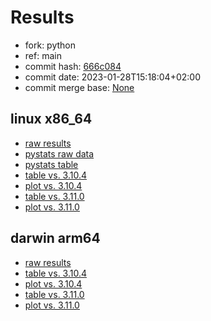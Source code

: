 # Results

- fork: python
- ref: main
- commit hash: [666c084](https://github.com/python/cpython/commit/666c084)
- commit date: 2023-01-28T15:18:04+02:00
- commit merge base: [None](https://github.com/python/cpython/commit/None)

## linux x86_64

- [raw results](bm-20230128-linux-x86_64-python-main-3.12.0a4%2B-666c084.json)
- [pystats raw data](bm-20230128-linux-x86_64-python-main-3.12.0a4%2B-666c084-pystats.json)
- [pystats table](bm-20230128-linux-x86_64-python-main-3.12.0a4%2B-666c084-pystats.md)
- [table vs. 3.10.4](bm-20230128-linux-x86_64-python-main-3.12.0a4%2B-666c084-vs-3.10.4.md)
- [plot vs. 3.10.4](bm-20230128-linux-x86_64-python-main-3.12.0a4%2B-666c084-vs-3.10.4.png)
- [table vs. 3.11.0](bm-20230128-linux-x86_64-python-main-3.12.0a4%2B-666c084-vs-3.11.0.md)
- [plot vs. 3.11.0](bm-20230128-linux-x86_64-python-main-3.12.0a4%2B-666c084-vs-3.11.0.png)

## darwin arm64

- [raw results](bm-20230128-darwin-arm64-python-main-3.12.0a4%2B-666c084.json)
- [table vs. 3.10.4](bm-20230128-darwin-arm64-python-main-3.12.0a4%2B-666c084-vs-3.10.4.md)
- [plot vs. 3.10.4](bm-20230128-darwin-arm64-python-main-3.12.0a4%2B-666c084-vs-3.10.4.png)
- [table vs. 3.11.0](bm-20230128-darwin-arm64-python-main-3.12.0a4%2B-666c084-vs-3.11.0.md)
- [plot vs. 3.11.0](bm-20230128-darwin-arm64-python-main-3.12.0a4%2B-666c084-vs-3.11.0.png)


